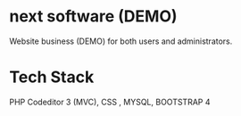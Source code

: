 # next software (DEMO)

Website business (DEMO) for both users and administrators.

# Tech Stack
PHP Codeditor 3 (MVC), CSS , MYSQL, BOOTSTRAP 4

